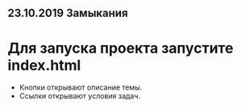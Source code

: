 ## 23.10.2019 Замыкания

# Для запуска проекта запустите index.html
- Кнопки открывают описание темы.  
- Ссылки открывают условия задач.  